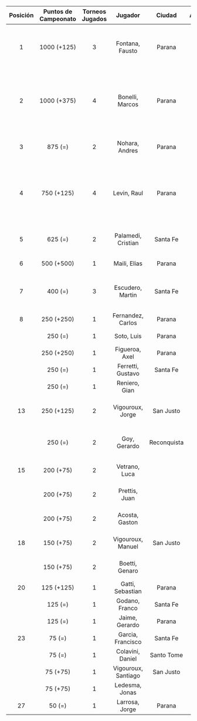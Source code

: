|  Posición  |  Puntos de Campeonato  |  Torneos Jugados  |       Jugador       |   Ciudad    |  Afiliación  |                Puntos sumados                 |
|:----------:|:----------------------:|:-----------------:|:-------------------:|:-----------:|:------------:|:---------------------------------------------:|
|     1      |      1000 (+125)       |         3         |   Fontana, Fausto   |   Parana    |   Aspatem    |       500 (T02) + 375 (T01) + 125 (T04)       |
|     2      |      1000 (+375)       |         4         |   Bonelli, Marcos   |   Parana    |   Aspatem    | 375 (T04) + 375 (T03) + 125 (T01) + 125 (T02) |
|     3      |        875 (=)         |         2         |   Nohara, Andres    |   Parana    |              |             500 (T01) + 375 (T02)             |
|     4      |       750 (+125)       |         4         |     Levin, Raul     |   Parana    |              | 250 (T01) + 250 (T02) + 125 (T04) + 125 (T03) |
|     5      |        625 (=)         |         2         | Palamedi, Cristian  |  Santa Fe   |   Atemeli    |             500 (T03) + 125 (T02)             |
|     6      |       500 (+500)       |         1         |    Maili, Elias     |   Parana    |   Aspatem    |                   500 (T04)                   |
|     7      |        400 (=)         |         3         |  Escudero, Martin   |  Santa Fe   |   Atemeli    |        250 (T03) + 75 (T01) + 75 (T02)        |
|     8      |       250 (+250)       |         1         |  Fernandez, Carlos  |   Parana    | Tiro Federal |                   250 (T04)                   |
|            |        250 (=)         |         1         |     Soto, Luis      |   Parana    | Tiro Federal |                   250 (T02)                   |
|            |       250 (+250)       |         1         |   Figueroa, Axel    |   Parana    |   Aspatem    |                   250 (T04)                   |
|            |        250 (=)         |         1         |  Ferretti, Gustavo  |  Santa Fe   |   Atemeli    |                   250 (T01)                   |
|            |        250 (=)         |         1         |    Reniero, Gian    |             |              |                   250 (T03)                   |
|     13     |       250 (+125)       |         2         |  Vigouroux, Jorge   |  San Justo  | Tiro Federal |             125 (T04) + 125 (T03)             |
|            |        250 (=)         |         2         |    Goy, Gerardo     | Reconquista |    ATMAR     |             125 (T01) + 125 (T02)             |
|     15     |       200 (+75)        |         2         |    Vetrano, Luca    |             |              |             125 (T03) + 75 (T04)              |
|            |       200 (+75)        |         2         |    Prettis, Juan    |             |              |             125 (T01) + 75 (T04)              |
|            |       200 (+75)        |         2         |   Acosta, Gaston    |             |              |             125 (T02) + 75 (T04)              |
|     18     |       150 (+75)        |         2         |  Vigouroux, Manuel  |  San Justo  | Tiro Federal |              75 (T04) + 75 (T03)              |
|            |       150 (+75)        |         2         |   Boetti, Genaro    |             |              |              75 (T04) + 75 (T03)              |
|     20     |       125 (+125)       |         1         |  Gatti, Sebastian   |   Parana    |              |                   125 (T04)                   |
|            |        125 (=)         |         1         |   Godano, Franco    |  Santa Fe   |   ATEMELI    |                   125 (T01)                   |
|            |        125 (=)         |         1         |   Jaime, Gerardo    |   Parana    |   Aspatem    |                   125 (T03)                   |
|     23     |         75 (=)         |         1         |  Garcia, Francisco  |  Santa Fe   |   Atemeli    |                   75 (T03)                    |
|            |         75 (=)         |         1         |  Colavini, Daniel   | Santo Tome  |   Atemeli    |                   75 (T03)                    |
|            |        75 (+75)        |         1         | Vigouroux, Santiago |  San Justo  | Tiro Federal |                   75 (T04)                    |
|            |        75 (+75)        |         1         |   Ledesma, Jonas    |             |              |                   75 (T04)                    |
|     27     |         50 (=)         |         1         |   Larrosa, Jorge    |   Parana    | Tiro Federal |                   50 (T01)                    |